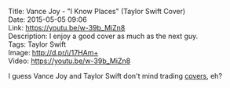 Title: Vance Joy - "I Know Places" (Taylor Swift Cover)  
Date: 2015-05-05 09:06  
Link: https://youtu.be/w-39b_MiZn8  
Description: I enjoy a good cover as much as the next guy.  
Tags: Taylor Swift  
Image: http://d.pr/i/17HAm+  
Video: https://youtu.be/w-39b_MiZn8  

I guess Vance Joy and Taylor Swift don't mind trading [covers][youtube], eh?

[youtube]: https://youtu.be/w-39b_MiZn8 "Vance Joy - 'I Know Places' [Taylor Swift Cover]"